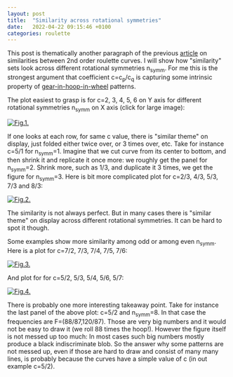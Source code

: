 ```yaml
---
layout: post
title:  "Similarity across rotational symmetries"
date:   2022-04-22 09:15:46 +0100
categories: roulette
---
```



This post is thematically another paragraph of the previous [article][my-article-7] on similarities between 2nd order roulette curves.
I will show how "similarity" sets look across  different rotational symmetries  n<sub>symm</sub>.
For me this is the strongest argument that coefficient  c=c<sub>p</sub>/c<sub>q</sub>
is capturing some intrinsic property of [gear-in-hoop-in-wheel][my-article-1] patterns.



The plot easiest to grasp is for c=2, 3, 4, 5, 6 on Y axis for different rotational symmetries n<sub>symm</sub> on X axis (click for large image):


<a href="../../../../images/a008-c_vs_nsymm-cp-cq_1-large.png"><img src="../../../../images/a008-c_vs_nsymm-cp-cq_1-small.png" alt="Fig.1."></a>


If one looks at each row, for same c value, there is  "similar theme" on display, just folded either twice over, or 3 times over, etc.
Take for instance c=5/1 for n<sub>symm</sub>=1. 
Imagine that we cut curve from its center to bottom, and then shrink it and replicate it once more: we roughly get the panel for n<sub>symm</sub>=2. 
Shrink more, such as 1/3, and duplicate it 3 times, we get the figure for n<sub>symm</sub>=3.
Here is bit more complicated plot for c=2/3, 4/3, 5/3, 7/3 and 8/3:


<a href="../../../../images/a008-c_vs_nsymm-cp-cq_3-large.png"><img src="../../../../images/a008-c_vs_nsymm-cp-cq_3-small.png" alt="Fig.2."></a>



The similarity is not always perfect. But in many cases there is "similar theme" on display across different rotational symmetries.
It can be hard to spot it though. 


Some examples show more similarity among odd or among even n<sub>symm</sub>. Here is a plot for c=7/2, 7/3, 7/4, 7/5, 7/6:


<a href="../../../../images/a008-c_vs_nsymm-cp_7-cq-large.png"><img src="../../../../images/a008-c_vs_nsymm-cp_7-cq-small.png" alt="Fig.3."></a>



And plot for for c=5/2, 5/3, 5/4, 5/6, 5/7:



<a href="../../../../images/a008-c_vs_nsymm-cp_5-cq-large.png"><img src="../../../../images/a008-c_vs_nsymm-cp_5-cq-small.png" alt="Fig.4."></a>



There is probably one more interesting takeaway point. 
Take for instance the last panel of the above plot: c=5/2 and n<sub>symm</sub>=8.
In that case the frequencies are F=(88/87,120/87). 
Those are very big numbers and it would not be easy to draw it (we roll 88 times the hoop!).
However the figure itself is not messed up too much: 
In most cases such big numbers mostly produce a black indiscriminate blob.
So the answer why some patterns are not messed up, even if those are hard to draw and consist of many many lines, is probably because the curves have a simple value of c (in out example c=5/2).




[my-article-1]:          https://glagolj.github.io/gg-blog/roulette/2022/03/14/second-order-roulette.html
[my-article-1-section-8]:          https://glagolj.github.io/gg-blog/roulette/2022/03/14/second-order-roulette.html#8-inversion-from-frequencies
[my-article-1-section-3]:          https://glagolj.github.io/gg-blog/roulette/2022/03/14/second-order-roulette.html#3-two-special-cases-and-f_0-and-f_1
[my-article-2]:          https://glagolj.github.io/gg-blog/roulette/2022/03/25/grid-of-roulettes.html
[my-article-3]:          https://glagolj.github.io/gg-blog/roulette/2022/03/27/roulette-parameters.html
[my-article-4]:          https://glagolj.github.io/gg-blog/roulette/2022/03/29/survey-of-roulettes.html
[my-article-5]:          https://glagolj.github.io/gg-blog/roulette/2022/04/04/unexpected-similarity.html
[my-article-6]:          https://glagolj.github.io/gg-blog/roulette/2022/04/07/and-another-similarity.html
[my-article-7]:          https://glagolj.github.io/gg-blog/roulette/2022/04/14/digging-roulettes.html
